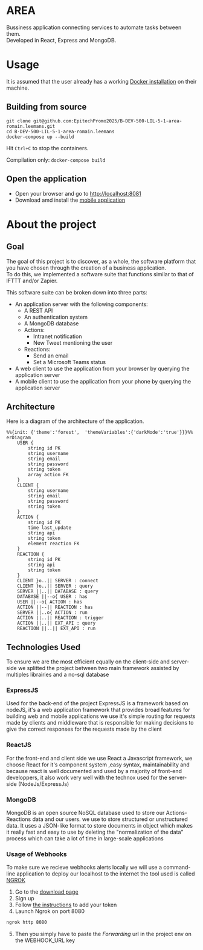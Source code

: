 # AREA

Bussiness application connecting services to automate tasks between them.<br>
Developed in React, Express and MongoDB.

# Usage

It is assumed that the user already has a working [Docker installation][1] on their machine.

## Building from source

```shell
git clone git@github.com:EpitechPromo2025/B-DEV-500-LIL-5-1-area-romain.leemans.git
cd B-DEV-500-LIL-5-1-area-romain.leemans
docker-compose up --build
```

Hit `Ctrl+C` to stop the containers.

Compilation only: `docker-compose build`

## Open the application

- Open your browser and go to [http://localhost:8081][2]
- Download amd install the [mobile application][3]

# About the project

## Goal

The goal of this project is to discover, as a whole, the software platform that you have chosen through the creation of a business application. <br>
To do this, we implemented a software suite that functions similar to that of IFTTT and/or Zapier.

This software suite can be broken down into three parts:

- An application server with the following components:
  - A REST API
  - An authentication system
  - A MongoDB database
  - Actions:
    - Intranet notification
    - New Tweet mentioning the user
  - Reactions:
    - Send an email
    - Set a Microsoft Teams status
- A web client to use the application from your browser by querying the application server
- A mobile client to use the application from your phone by querying the application server

## Architecture

<!--
|o 	o| 	Zero or one
|| 	|| 	Exactly one
}o 	o{ 	Zero or more (no upper limit)
}| 	|{ 	One or more (no upper limit)

PK primary key
FK foreign key
 -->

Here is a diagram of the architecture of the application. <br>

```mermaid
%%{init: {'theme':'forest',  'themeVariables':{'darkMode':'true'}}}%%
erDiagram
    USER {
        string id PK
        string username
        string email
        string password
        string token
        array action FK
    }
    CLIENT {
        string username
        string email
        string password
        string token
    }
    ACTION {
        string id PK
        time last_update
        string api
        string token
        element reaction FK
    }
    REACTION {
        string id PK
        string api
        string token
    }
    CLIENT }o..|| SERVER : connect
    CLIENT }o..|| SERVER : query
    SERVER ||..|| DATABASE : query
    DATABASE ||--o{ USER : has
    USER ||--o{ ACTION : has
    ACTION ||--|| REACTION : has
    SERVER ||..o{ ACTION : run
    ACTION ||..|| REACTION : trigger
    ACTION ||..|| EXT_API : query
    REACTION ||..|| EXT_API : run
```

## Technologies Used

To ensure we are the most efficient equally on the client-side and server-side we splitted the project between two main framework assisted by multiples librairies and a no-sql database

### ExpressJS
Used for the back-end of the project ExpressJS is a framework based on nodeJS, it's a web application framework that provides broad features for building web and mobile applications we use it's simple routing for requests made by clients and middleware that is responsible for making decisions to give the correct responses for the requests made by the client

### ReactJS

For the front-end and client side we use React a Javascript framework, we choose React for it's component system ,easy syntax, maintainability and because react is well documented and used by a majority of front-end developpers, it also work very well with the technox used for the server-side (NodeJs/ExpressJs)

### MongoDB
MongoDB is an open source NoSQL database used to store our Actions-Reactions data and our users.
we use to store structured or unstructured data. It uses a JSON-like format to store documents in object which makes it really fast and easy to use by deleting the "normalization of the data" process which can take a lot of time in large-scale applications

### Usage of Webhooks

To make sure we recieve webhooks alerts locally we will use a command-line application to deploy our localhost to the internet
the tool used is called [NGROK][4]

1. Go to the [download page][5]
2. Sign up
3. Follow [the instructions][5] to add your token
4. Launch Ngrok on port 8080
```bash
ngrok http 8080
```
5. Then you simply have to paste the *Forwarding* url in the project env on the WEBHOOK_URL key


<!-- Links -->
[1]:https://docs.docker.com/get-docker/
[2]:http://localhost:8081
[3]:http://localhost:8081/client.apk
[4]:https://ngrok.com
[5]:https://ngrok.com/download